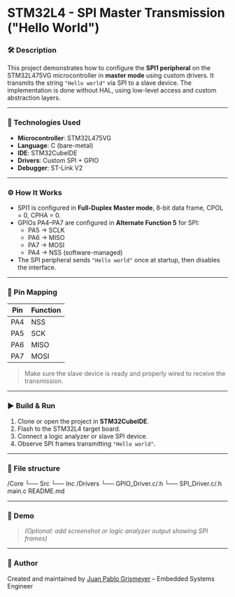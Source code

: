 # STM32L4 - SPI Master Transmission ("Hello World")

### 🛠 Description

This project demonstrates how to configure the **SPI1 peripheral** on the STM32L475VG microcontroller in **master mode** using custom drivers. It transmits the string `"Hello world"` via SPI to a slave device. The implementation is done without HAL, using low-level access and custom abstraction layers.

---

### 🧰 Technologies Used

- **Microcontroller**: STM32L475VG
- **Language**: C (bare-metal)
- **IDE**: STM32CubeIDE
- **Drivers**: Custom SPI + GPIO
- **Debugger**: ST-Link V2

---

### ⚙️ How It Works

- SPI1 is configured in **Full-Duplex Master mode**, 8-bit data frame, CPOL = 0, CPHA = 0.
- GPIOs PA4–PA7 are configured in **Alternate Function 5** for SPI:
  - PA5 → SCLK
  - PA6 → MISO
  - PA7 → MOSI
  - PA4 → NSS (software-managed)
- The SPI peripheral sends `"Hello world"` once at startup, then disables the interface.

---

### 📡 Pin Mapping

| Pin  | Function |
|------|----------|
| PA4  | NSS      |
| PA5  | SCK      |
| PA6  | MISO     |
| PA7  | MOSI     |

> Make sure the slave device is ready and properly wired to receive the transmission.

---

### ▶️ Build & Run

1. Clone or open the project in **STM32CubeIDE**.
2. Flash to the STM32L4 target board.
3. Connect a logic analyzer or slave SPI device.
4. Observe SPI frames transmitting `"Hello world"`.

---

### 📁 File structure

/Core
└── Src
└── Inc
/Drivers
└── GPIO_Driver.c/.h
└── SPI_Driver.c/.h
main.c
README.md


---

### 📸 Demo

> *(Optional: add screenshot or logic analyzer output showing SPI frames)*

---

### 📌 Author

Created and maintained by [Juan Pablo Grismeyer](https://github.com/jpgrismeyer) – Embedded Systems Engineer
